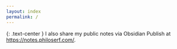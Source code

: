 ```yaml
---
layout: index
permalink: /
---
```


{: .text-center }
I also share my public notes via Obsidian Publish at <https://notes.philoserf.com/>.
